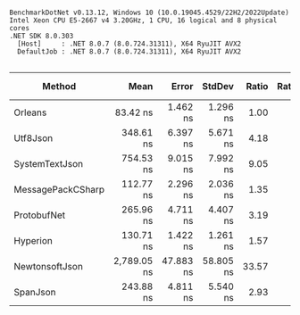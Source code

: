```

BenchmarkDotNet v0.13.12, Windows 10 (10.0.19045.4529/22H2/2022Update)
Intel Xeon CPU E5-2667 v4 3.20GHz, 1 CPU, 16 logical and 8 physical cores
.NET SDK 8.0.303
  [Host]     : .NET 8.0.7 (8.0.724.31311), X64 RyuJIT AVX2
  DefaultJob : .NET 8.0.7 (8.0.724.31311), X64 RyuJIT AVX2


```
| Method            | Mean        | Error     | StdDev    | Ratio | RatioSD | Gen0   | Allocated | Alloc Ratio |
|------------------ |------------:|----------:|----------:|------:|--------:|-------:|----------:|------------:|
| Orleans           |    83.42 ns |  1.462 ns |  1.296 ns |  1.00 |    0.00 |      - |         - |          NA |
| Utf8Json          |   348.61 ns |  6.397 ns |  5.671 ns |  4.18 |    0.08 |      - |         - |          NA |
| SystemTextJson    |   754.53 ns |  9.015 ns |  7.992 ns |  9.05 |    0.16 |      - |      56 B |          NA |
| MessagePackCSharp |   112.77 ns |  2.296 ns |  2.036 ns |  1.35 |    0.03 |      - |         - |          NA |
| ProtobufNet       |   265.96 ns |  4.711 ns |  4.407 ns |  3.19 |    0.09 |      - |         - |          NA |
| Hyperion          |   130.71 ns |  1.422 ns |  1.261 ns |  1.57 |    0.03 |      - |      56 B |          NA |
| NewtonsoftJson    | 2,789.05 ns | 47.883 ns | 58.805 ns | 33.57 |    1.00 | 0.0076 |    2856 B |          NA |
| SpanJson          |   243.88 ns |  4.811 ns |  5.540 ns |  2.93 |    0.09 |      - |         - |          NA |
